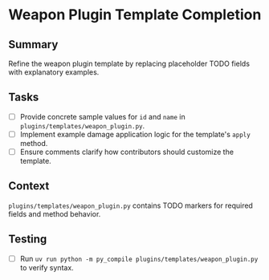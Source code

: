 # Weapon Plugin Template Completion

## Summary
Refine the weapon plugin template by replacing placeholder TODO fields with explanatory examples.

## Tasks
- [ ] Provide concrete sample values for `id` and `name` in `plugins/templates/weapon_plugin.py`.
- [ ] Implement example damage application logic for the template's `apply` method.
- [ ] Ensure comments clarify how contributors should customize the template.

## Context
`plugins/templates/weapon_plugin.py` contains TODO markers for required fields and method behavior.

## Testing
- [ ] Run `uv run python -m py_compile plugins/templates/weapon_plugin.py` to verify syntax.
